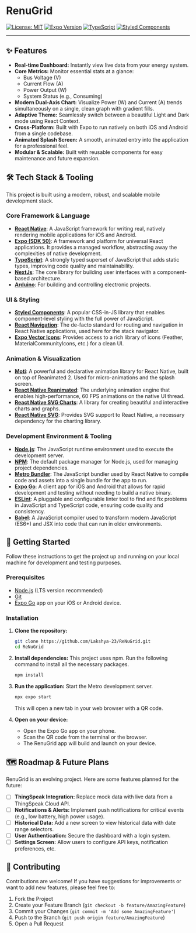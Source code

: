 # RenuGrid

[![License: MIT](https://img.shields.io/badge/License-MIT-blue.svg)](https://opensource.org/licenses/MIT)
[![Expo Version](https://img.shields.io/badge/Expo-SDK%2050-informational.svg)](https://expo.dev/)
[![TypeScript](https://img.shields.io/badge/TypeScript-Enabled-3178C6.svg)](https://www.typescriptlang.org/)
[![Styled Components](https://img.shields.io/badge/Styled-Components-db7093.svg)](https://styled-components.com/)

---
## ✨ Features

-   **Real-time Dashboard:** Instantly view live data from your energy system.
-   **Core Metrics:** Monitor essential stats at a glance:
    -   Bus Voltage (V)
    -   Current Flow (A)
    -   Power Output (W)
    -   System Status (e.g., Consuming)
-   **Modern Dual-Axis Chart:** Visualize Power (W) and Current (A) trends simultaneously on a single, clean graph with gradient fills.
-   **Adaptive Theme:** Seamlessly switch between a beautiful Light and Dark mode using React Context.
-   **Cross-Platform:** Built with Expo to run natively on both iOS and Android from a single codebase.
-   **Animated Splash Screen:** A smooth, animated entry into the application for a professional feel.
-   **Modular & Scalable:** Built with reusable components for easy maintenance and future expansion.

## 🛠️ Tech Stack & Tooling

This project is built using a modern, robust, and scalable mobile development stack.

### **Core Framework & Language**
-   **[React Native](https://reactnative.dev/)**: A JavaScript framework for writing real, natively rendering mobile applications for iOS and Android.
-   **[Expo (SDK 50)](https://expo.dev/)**: A framework and platform for universal React applications. It provides a managed workflow, abstracting away the complexities of native development.
-   **[TypeScript](https://www.typescriptlang.org/)**: A strongly typed superset of JavaScript that adds static types, improving code quality and maintainability.
-   **[NextJs](https://nextjs.org/)**: The core library for building user interfaces with a component-based architecture.
-   **[Arduino](https://www.arduino.cc/)**: For building and controlling electronic projects.

### **UI & Styling**
-   **[Styled Components](https://styled-components.com/)**: A popular CSS-in-JS library that enables component-level styling with the full power of JavaScript.
-   **[React Navigation](https://reactnavigation.org/)**: The de-facto standard for routing and navigation in React Native applications, used here for the stack navigator.
-   **[Expo Vector Icons](https://docs.expo.dev/guides/icons/)**: Provides access to a rich library of icons (Feather, MaterialCommunityIcons, etc.) for a clean UI.

### **Animation & Visualization**
-   **[Moti](https://moti.fyi/)**: A powerful and declarative animation library for React Native, built on top of Reanimated 2. Used for micro-animations and the splash screen.
-   **[React Native Reanimated](https://docs.swmansion.com/react-native-reanimated/)**: The underlying animation engine that enables high-performance, 60 FPS animations on the native UI thread.
-   **[React Native SVG Charts](https://github.com/JesperLekland/react-native-svg-charts)**: A library for creating beautiful and interactive charts and graphs.
-   **[React Native SVG](https://github.com/react-native-svg/react-native-svg)**: Provides SVG support to React Native, a necessary dependency for the charting library.

### **Development Environment & Tooling**
-   **[Node.js](https://nodejs.org/)**: The JavaScript runtime environment used to execute the development server.
-   **[NPM](https://www.npmjs.com/)**: The default package manager for Node.js, used for managing project dependencies.
-   **[Metro Bundler](https://metrobundler.dev/)**: The JavaScript bundler used by React Native to compile code and assets into a single bundle for the app to run.
-   **[Expo Go](https://expo.dev/client)**: A client app for iOS and Android that allows for rapid development and testing without needing to build a native binary.
-   **[ESLint](https://eslint.org/)**: A pluggable and configurable linter tool to find and fix problems in JavaScript and TypeScript code, ensuring code quality and consistency.
-   **[Babel](https://babeljs.io/)**: A JavaScript compiler used to transform modern JavaScript (ES6+) and JSX into code that can run in older environments.

## 🚀 Getting Started

Follow these instructions to get the project up and running on your local machine for development and testing purposes.

### Prerequisites

-   [Node.js](https://nodejs.org/) (LTS version recommended)
-   [Git](https://git-scm.com/)
-   [Expo Go](https://expo.dev/client) app on your iOS or Android device.

### Installation

1.  **Clone the repository:**
    ```bash
    git clone https://github.com/Lakshya-23/ReNuGrid.git
    cd ReNuGrid
    ```

2.  **Install dependencies:**
    This project uses npm. Run the following command to install all the necessary packages.
    ```bash
    npm install
    ```

3.  **Run the application:**
    Start the Metro development server.
    ```bash
    npx expo start
    ```
    This will open a new tab in your web browser with a QR code.

4.  **Open on your device:**
    -   Open the Expo Go app on your phone.
    -   Scan the QR code from the terminal or the browser.
    -   The RenuGrid app will build and launch on your device.

## 🗺️ Roadmap & Future Plans

RenuGrid is an evolving project. Here are some features planned for the future:

-   [ ] **ThingSpeak Integration:** Replace mock data with live data from a ThingSpeak Cloud API.
-   [ ] **Notifications & Alerts:** Implement push notifications for critical events (e.g., low battery, high power usage).
-   [ ] **Historical Data:** Add a new screen to view historical data with date range selectors.
-   [ ] **User Authentication:** Secure the dashboard with a login system.
-   [ ] **Settings Screen:** Allow users to configure API keys, notification preferences, etc.

## 🤝 Contributing

Contributions are welcome! If you have suggestions for improvements or want to add new features, please feel free to:

1.  Fork the Project
2.  Create your Feature Branch (`git checkout -b feature/AmazingFeature`)
3.  Commit your Changes (`git commit -m 'Add some AmazingFeature'`)
4.  Push to the Branch (`git push origin feature/AmazingFeature`)
5.  Open a Pull Request
